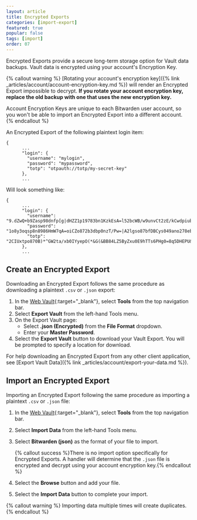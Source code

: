 ```yaml
---
layout: article
title: Encrypted Exports
categories: [import-export]
featured: true
popular: false
tags: [import]
order: 07
---
```


Encrypted Exports provide a secure long-term storage option for Vault data backups. Vault data is encrypted using your account's Encryption Key.

{% callout warning %}
[Rotating your account's encryption key]({% link _articles/account/account-encryption-key.md %}) will render an Encrypted Export impossible to decrypt. **If you rotate your account encryption key, replace the old backup with one that uses the new encryption key.**

Account Encryption Keys are unique to each Bitwarden user account, so you won't be able to import an Encrypted Export into a different account.
{% endcallout %}

An Encrypted Export of the following plaintext login item:
```
{
      ...
      "login": {
        "username": "mylogin",
        "password": "mypassword",
        "totp": "otpauth://totp/my-secret-key"
      },
      ...
```

Will look something like:
```
{
      ...
      "login": {
        "username": "9.dZwQ+b9Zasp98dnfp[g|dHZZ1p19783bn1KzkEsA=l52bcWB/w9unvCt2zE/kCwdpiubAOf104os}",
        "password": "1o8y3oqsp8n8986HmW7qA=oiCZo872b3dbp0nzT/Pw=|A2lgso87bfDBCys049ano278ebdmTe4:",
        "totp": "2CIUxtpo870B)*^GW2ta/xb0IYyepO(*&G(&BB84LZ5ByZxu0E9hTTs6PHg0=8q5DHEPU&bp9&*bns3EYgETXpiu9898sxO78l"
      },
      ...
```

## Create an Encrypted Export

Downloading an Encrypted Export follows the same procedure as downloading a plaintext `.csv` or `.json` export:

1. In the [Web Vault](https://vault.bitwarden.com){:target="\_blank"}, select **Tools** from the top navigation bar.
3. Select **Export Vault** from the left-hand Tools menu.
4. On the Export Vault page:
   - Select **.json (Encrypted)** from the  **File Format** dropdown.
   - Enter your **Master Password**.
5. Select the **Export Vault** button to download your Vault Export. You will be prompted to specify a location for download.

For help downloading an Encrypted Export from any other client application, see [Export Vault Data]({% link _articles/account/export-your-data.md %}).

## Import an Encrypted Export

Importing an Encrypted Export following the same procedure as importing a plaintext `.csv` or `.json` file:

1. In the [Web Vault](https://vault.bitwarden.com){:target="\_blank"}, select **Tools** from the top navigation bar.
2. Select **Import Data** from the left-hand Tools menu.
3. Select **Bitwarden (json)** as the format of your file to import.

   {% callout success %}There is no import option specifically for Encrypted Exports. A handler will determine that the `.json` file is encrypted and decrypt using your account encryption key.{% endcallout %}
5. Select the **Browse** button and add your file.
6. Select the **Import Data** button to complete your import.

{% callout warning %}
Importing data multiple times will create duplicates.
{% endcallout %}
